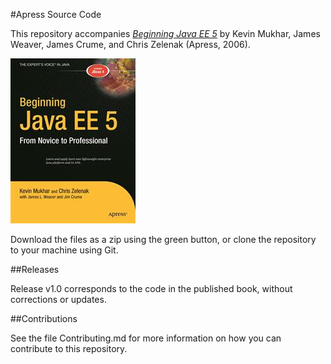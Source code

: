 #Apress Source Code

This repository accompanies [*Beginning Java EE 5*](http://www.apress.com/9781590594704) by Kevin Mukhar, James Weaver, James Crume, and Chris Zelenak (Apress, 2006).

![Cover image](9781590594704.jpg)

Download the files as a zip using the green button, or clone the repository to your machine using Git.

##Releases

Release v1.0 corresponds to the code in the published book, without corrections or updates.

##Contributions

See the file Contributing.md for more information on how you can contribute to this repository.
